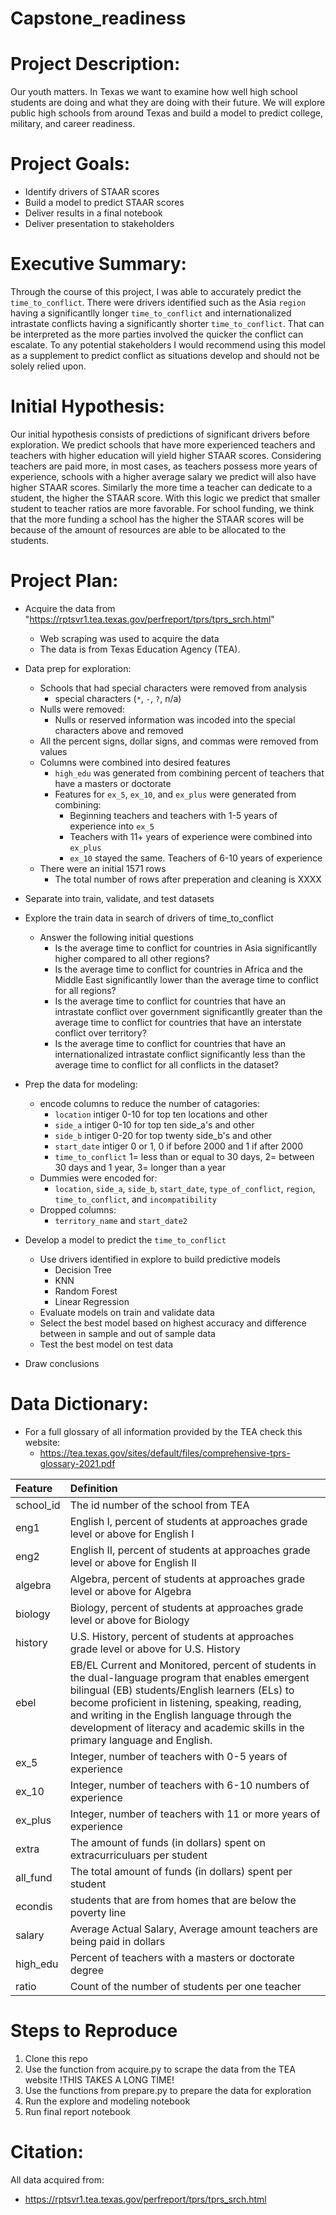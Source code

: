 # Capstone_readiness

# Project Description:
Our youth matters. In Texas we want to examine how well high school students are doing and what they are doing with their future. We will explore public high schools from around Texas and build a model to predict college, military, and career readiness.

# Project Goals:
* Identify drivers of STAAR scores
* Build a model to predict STAAR scores
* Deliver results in a final notebook
* Deliver presentation to stakeholders

# Executive Summary:
Through the course of this project, I was able to accurately predict the `time_to_conflict`. There were drivers identified such as the Asia `region` having a significantlly longer `time_to_conflict` and internationalized intrastate conflicts having a significantly shorter `time_to_conflict`. That can be interpreted as the more parties involved the quicker the conflict can escalate. To any potential stakeholders I would recommend using this model as a supplement to predict conflict as situations develop and should not be solely relied upon.

# Initial Hypothesis:
Our initial hypothesis consists of predictions of significant drivers before exploration. We predict schools that have more experienced teachers and teachers with higher education will yield higher STAAR scores. Considering teachers are paid more, in most cases, as teachers possess more years of experience, schools with a higher average salary we predict will also have higher STAAR scores. Similarly the more time a teacher can dedicate to a student, the higher the STAAR score. With this logic we predict that smaller student to teacher ratios are more favorable. For school funding, we think that the more funding a school has the higher the STAAR scores will be because of the amount of resources are able to be allocated to the students.

# Project Plan:

* Acquire the data from "https://rptsvr1.tea.texas.gov/perfreport/tprs/tprs_srch.html"
  * Web scraping was used to acquire the data
  * The data is from Texas Education Agency (TEA).

* Data prep for exploration:
    * Schools that had special characters were removed from analysis
        * special characters (`*`, `-`, `?`, n/a)
    * Nulls were removed:
        * Nulls or reserved information was incoded into the special characters above and removed
    * All the percent signs, dollar signs, and commas were removed from values
    * Columns were combined into desired features
        * `high_edu` was generated from combining percent of teachers that have a masters or doctorate
        * Features for `ex_5`, `ex_10`, and `ex_plus` were generated from combining:
            * Beginning teachers and teachers with 1-5 years of experience into `ex_5`
            * Teachers with 11+ years of experience were combined into `ex_plus`
            * `ex_10` stayed the same. Teachers of 6-10 years of experience
    * There were an initial 1571 rows
        * The total number of rows after preperation and cleaning is XXXX

* Separate into train, validate, and test datasets
 
* Explore the train data in search of drivers of time_to_conflict
   * Answer the following initial questions
       * Is the average time to conflict for countries in Asia significantlly higher compared to all other regions?
       * Is the average time to conflict for countries in Africa and the Middle East significantlly lower than the average time to conflict for all regions?
       * Is the average time to conflict for countries that have an intrastate conflict over government significantlly greater than the average time to conflict for countries that have an interstate conflict over territory?
       * Is the average time to conflict for countries that have an internationalized intrastate conflict significantly less than the average time to conflict for all conflicts in the dataset?
       
* Prep the data for modeling:
    * encode columns to reduce the number of catagories:
        * `location` intiger 0-10 for top ten locations and other
        * `side_a` intiger 0-10 for top ten side_a's and other
        * `side_b` intiger 0-20 for top twenty side_b's and other
        * `start_date` intiger 0 or 1, 0 if before 2000 and 1 if after 2000
        * `time_to_conflict` 1= less than or equal to 30 days, 2= between 30 days and 1 year, 3= longer than a year
    * Dummies were encoded for:
        * `location`, `side_a`, `side_b`, `start_date`, `type_of_conflict`, `region`, `time_to_conflict`, and `incompatibility`
    * Dropped columns:
        * `territory_name` and `start_date2`
      
* Develop a model to predict the `time_to_conflict`
   * Use drivers identified in explore to build predictive models
       * Decision Tree
       * KNN
       * Random Forest
       * Linear Regression
   * Evaluate models on train and validate data
   * Select the best model based on highest accuracy and difference between in sample and out of sample data
   * Test the best model on test data
 
* Draw conclusions

# Data Dictionary:

* For a full glossary of all information provided by the TEA check this website:
    * https://tea.texas.gov/sites/default/files/comprehensive-tprs-glossary-2021.pdf


| Feature | Definition |
|:--------|:-----------|
|school_id| The id number of the school from TEA|
|eng1| English I, percent of students at approaches grade level or above for English I|
|eng2| English II, percent of students at approaches grade level or above for English II|
|algebra| Algebra, percent of students at approaches grade level or above for Algebra|
|biology| Biology, percent of students at approaches grade level or above for Biology|
|history| U.S. History, percent of students at approaches grade level or above for U.S. History|
|ebel| EB/EL Current and Monitored, percent of students in the dual-language program that enables emergent bilingual (EB) students/English learners (ELs) to become proficient in listening, speaking, reading, and writing in the English language through the development of literacy and academic skills in the primary language and English.|
|ex_5| Integer, number of teachers with 0-5 years of experience|
|ex_10| Integer, number of teachers with 6-10 numbers of experience|
|ex_plus| Integer, number of teachers with 11 or more years of experience|
|extra| The amount of funds (in dollars) spent on extracurriculuars per student|
|all_fund| The total amount of funds (in dollars) spent per student|
|econdis| students that are from homes that are below the poverty line
|salary| Average Actual Salary, Average amount teachers are being paid in dollars|
|high_edu| Percent of teachers with a masters or doctorate degree|
|ratio| Count of the number of students per one teacher|



# Steps to Reproduce
1. Clone this repo
2. Use the function from acquire.py to scrape the data from the TEA website !THIS TAKES A LONG TIME!
3. Use the functions from prepare.py to prepare the data for exploration
4. Run the explore and modeling notebook
5. Run final report notebook


# Citation:
All data acquired from:
* https://rptsvr1.tea.texas.gov/perfreport/tprs/tprs_srch.html
